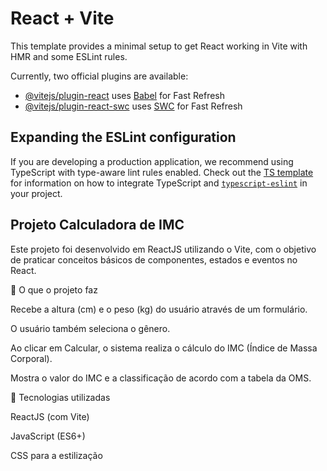 # React + Vite

This template provides a minimal setup to get React working in Vite with HMR and some ESLint rules.

Currently, two official plugins are available:

- [@vitejs/plugin-react](https://github.com/vitejs/vite-plugin-react/blob/main/packages/plugin-react) uses [Babel](https://babeljs.io/) for Fast Refresh
- [@vitejs/plugin-react-swc](https://github.com/vitejs/vite-plugin-react/blob/main/packages/plugin-react-swc) uses [SWC](https://swc.rs/) for Fast Refresh

## Expanding the ESLint configuration

If you are developing a production application, we recommend using TypeScript with type-aware lint rules enabled. Check out the [TS template](https://github.com/vitejs/vite/tree/main/packages/create-vite/template-react-ts) for information on how to integrate TypeScript and [`typescript-eslint`](https://typescript-eslint.io) in your project.


## Projeto Calculadora de IMC
Este projeto foi desenvolvido em ReactJS utilizando o Vite, com o objetivo de praticar conceitos básicos de componentes, estados e eventos no React.

🔹 O que o projeto faz

Recebe a altura (cm) e o peso (kg) do usuário através de um formulário.

O usuário também seleciona o gênero.

Ao clicar em Calcular, o sistema realiza o cálculo do IMC (Índice de Massa Corporal).

Mostra o valor do IMC e a classificação de acordo com a tabela da OMS.

🔹 Tecnologias utilizadas

ReactJS (com Vite)

JavaScript (ES6+)

CSS para a estilização
